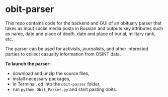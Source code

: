 # obit-parser

This repo contains code for the backend and GUI of an obituary parser that takes as input social media posts in Russian and outputs key attributes such as name, date and place of death, date and place of burial, military rank, etc.

The parser can be used for activists, journalists, and other interested parties to collect casualty information from OSINT data.

__To launch the parser:__ 
- download and unzip the source files,
- install necessary packages,
- in Terminal, cd into the `obit-parser` folder,
- run `python Obit_Parser.py` and start pasting obits.
